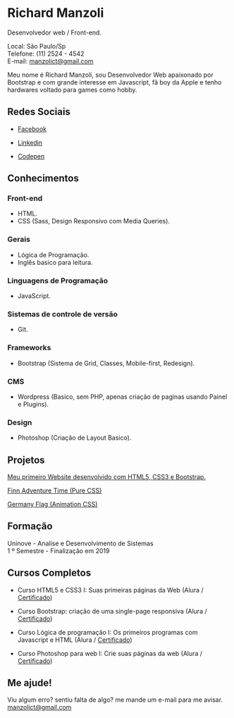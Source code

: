 # Richard Manzoli
Desenvolvedor web / Front-end.

Local: São Paulo/Sp<br>
Telefone: (11) 2524 - 4542<br>
E-mail: manzolict@gmail.com

Meu nome é Richard Manzoli, sou Desenvolvedor Web apaixonado por Bootstrap e com grande interesse em Javascript, fã boy da Apple e tenho hardwares voltado para games como hobby.

## Redes Sociais
*  [Facebook](https://www.facebook.com/people/Richard-Manzoli/100015737850661)

*  [Linkedin](https://www.linkedin.com/in/richard-manzoli-67388a139/)

* [Codepen](https://codepen.io/manzolict)

## Conhecimentos

### Front-end
* HTML.
* CSS (Sass, Design Responsivo com Media Queries).

### Gerais
* Lógica de Programação.
* Inglês basico para leitura.

### Linguagens de Programação
* JavaScript.

### Sistemas de controle de versão
* Git.

### Frameworks
* Bootstrap (Sistema de Grid, Classes, Mobile-first, Redesign).

### CMS
* Wordpress (Basico, sem PHP, apenas criação de paginas usando Painel e Plugins).

### Design
* Photoshop (Criação de Layout Basico).

## Projetos

[Meu primeiro Website desenvolvido com HTML5, CSS3 e Bootstrap.](https://richmanzoli.github.io/richardmanzoli/)

[Finn Adventure Time (Pure CSS)](https://codepen.io/manzolict/pen/BZaQeP)

[Germany Flag (Animation CSS)](https://codepen.io/manzolict/pen/qjBqzq)

## Formação
Uninove - Analise e Desenvolvimento de Sistemas<br>
1 º Semestre - Finalização em 2019

## Cursos Completos
* Curso HTML5 e CSS3 I: Suas primeiras páginas da Web (Alura / [Certificado](https://cursos.alura.com.br/certificate/manzoliriichard/introducao-html-css))

* Curso Bootstrap: criação de uma single-page responsiva (Alura / [Certificado](https://cursos.alura.com.br/certificate/manzoliriichard/bootstrap-criacao-single-page-responsiva))

* Curso Lógica de programação I: Os primeiros programas com Javascript e HTML (Alura / [Certificado](https://cursos.alura.com.br/certificate/manzoliriichard/logica-programacao-javascript-html))

* Curso Photoshop para web I: Crie suas páginas da web (Alura / [Certificado](https://cursos.alura.com.br/certificate/manzoliriichard/photoshop-web-1))

## Me ajude!
Viu algum erro? sentiu falta de algo? me mande um e-mail para me avisar.
manzolict@gmail.com